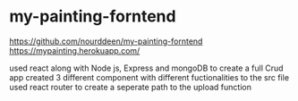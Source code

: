 # my-painting-forntend

https://github.com/nourddeen/my-painting-forntend
https://mypainting.herokuapp.com/

used react along with Node js, Express and mongoDB to create a full Crud app
created 3 different component with different fuctionalities to the src file 
used react router to create a seperate path to the upload function 
